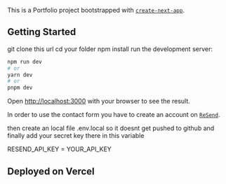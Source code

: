 This is a Portfolio project bootstrapped with [`create-next-app`](https://github.com/vercel/next.js/tree/canary/packages/create-next-app).

## Getting Started

git clone this url
cd your folder
npm install
run the development server:
```bash
npm run dev
# or
yarn dev
# or
pnpm dev
```

Open [http://localhost:3000](http://localhost:3000) with your browser to see the result.

In order to use the contact form you have to create an account on [`ReSend`](https://resend.com/overview]).

then create an local file .env.local so it doesnt get pushed to github and finally add your secret key there in this variable

RESEND_API_KEY = YOUR_API_KEY

## Deployed on Vercel


